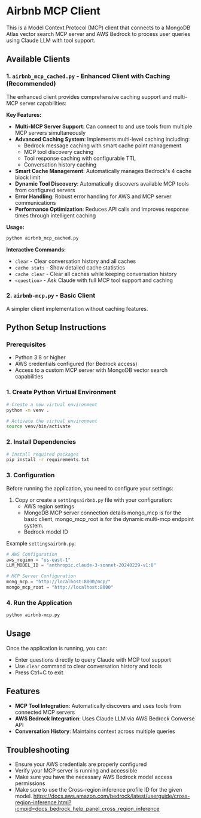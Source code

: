 # Airbnb MCP Client

This is a Model Context Protocol (MCP) client that connects to a MongoDB Atlas vector search MCP server and AWS Bedrock to process user queries using Claude LLM with tool support.

## Available Clients

### 1. `airbnb_mcp_cached.py` - Enhanced Client with Caching (Recommended)

The enhanced client provides comprehensive caching support and multi-MCP server capabilities:

**Key Features:**
- **Multi-MCP Server Support**: Can connect to and use tools from multiple MCP servers simultaneously
- **Advanced Caching System**: Implements multi-level caching including:
  - Bedrock message caching with smart cache point management
  - MCP tool discovery caching
  - Tool response caching with configurable TTL
  - Conversation history caching
- **Smart Cache Management**: Automatically manages Bedrock's 4 cache block limit
- **Dynamic Tool Discovery**: Automatically discovers available MCP tools from configured servers
- **Error Handling**: Robust error handling for AWS and MCP server communications
- **Performance Optimization**: Reduces API calls and improves response times through intelligent caching

**Usage:**
```bash
python airbnb_mcp_cached.py
```

**Interactive Commands:**
- `clear` - Clear conversation history and all caches  
- `cache stats` - Show detailed cache statistics
- `cache clear` - Clear all caches while keeping conversation history
- `<question>` - Ask Claude with full MCP tool support and caching

### 2. `airbnb-mcp.py` - Basic Client

A simpler client implementation without caching features.

## Python Setup Instructions

### Prerequisites
- Python 3.8 or higher
- AWS credentials configured (for Bedrock access)
- Access to a custom MCP server with MongoDB vector search capabilities

### 1. Create Python Virtual Environment

```bash
# Create a new virtual environment
python -m venv .

# Activate the virtual environment
source venv/bin/activate
```

### 2. Install Dependencies

```bash
# Install required packages
pip install -r requirements.txt
```

### 3. Configuration

Before running the application, you need to configure your settings:

1. Copy or create a `settingsairbnb.py` file with your configuration:
   - AWS region settings
   - MongoDB MCP server connection details
      mongo_mcp is for the basic client, mongo_mcp_root is for the dynamic multi-mcp endpoint system.
   - Bedrock model ID

Example `settingsairbnb.py`:
```python
# AWS Configuration
aws_region = "us-east-1"
LLM_MODEL_ID = "anthropic.claude-3-sonnet-20240229-v1:0"

# MCP Server Configuration
mong_mcp = "http://localhost:8000/mcp/"
mongo_mcp_root = "http://localhost:8000" 
```

### 4. Run the Application

```bash
python airbnb-mcp.py
```

## Usage

Once the application is running, you can:

- Enter questions directly to query Claude with MCP tool support
- Use `clear` command to clear conversation history and tools
- Press Ctrl+C to exit

## Features

- **MCP Tool Integration**: Automatically discovers and uses tools from connected MCP servers
- **AWS Bedrock Integration**: Uses Claude LLM via AWS Bedrock Converse API
- **Conversation History**: Maintains context across multiple queries


## Troubleshooting

- Ensure your AWS credentials are properly configured
- Verify your MCP server is running and accessible
- Make sure you have the necessary AWS Bedrock model access permissions
- Make sure to use the Cross-region inference profile ID for the given model.
https://docs.aws.amazon.com/bedrock/latest/userguide/cross-region-inference.html?icmpid=docs_bedrock_help_panel_cross_region_inference
